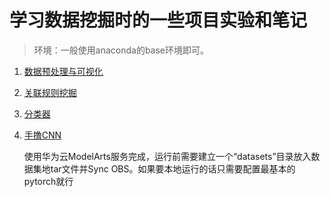 # 学习数据挖掘时的一些项目实验和笔记
> 环境：一般使用anaconda的base环境即可。

1. [数据预处理与可视化](./preprocess%20and%20visualization)

2. [关联规则挖掘](./Association%20rule%20mining)

3. [分类器](./Classification)

4. [手撸CNN](./Deep%20learning)

   ​	使用华为云ModelArts服务完成，运行前需要建立一个“datasets”目录放入数据集地tar文件并Sync OBS。如果要本地运行的话只需要配置最基本的pytorch就行
